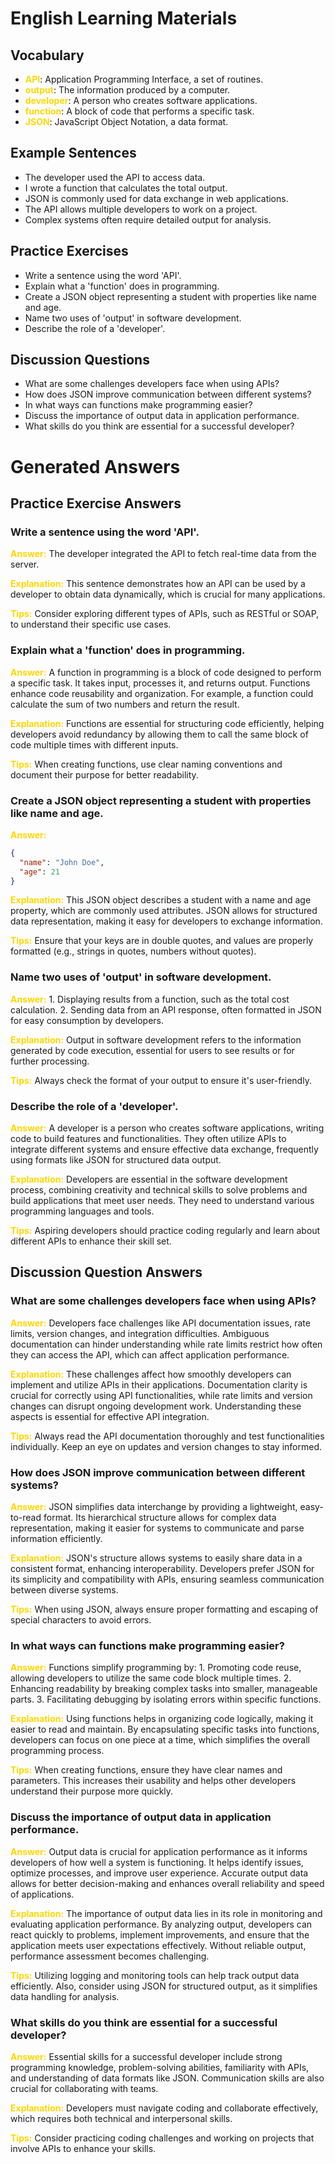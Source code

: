 # English Learning Materials
## Vocabulary
- <span style="color: gold">**API**</span>: Application Programming Interface, a set of routines.
- <span style="color: gold">**output**</span>: The information produced by a computer.
- <span style="color: gold">**developer**</span>: A person who creates software applications.
- <span style="color: gold">**function**</span>: A block of code that performs a specific task.
- <span style="color: gold">**JSON**</span>: JavaScript Object Notation, a data format.

## Example Sentences
- The developer used the API to access data.
- I wrote a function that calculates the total output.
- JSON is commonly used for data exchange in web applications.
- The API allows multiple developers to work on a project.
- Complex systems often require detailed output for analysis.

## Practice Exercises
- Write a sentence using the word 'API'.
- Explain what a 'function' does in programming.
- Create a JSON object representing a student with properties like name and age.
- Name two uses of 'output' in software development.
- Describe the role of a 'developer'.

## Discussion Questions
- What are some challenges developers face when using APIs?
- How does JSON improve communication between different systems?
- In what ways can functions make programming easier?
- Discuss the importance of output data in application performance.
- What skills do you think are essential for a successful developer?


# Generated Answers

## Practice Exercise Answers

### Write a sentence using the word 'API'.
<span style="color: gold">**Answer:**</span> The developer integrated the API to fetch real-time data from the server.

<span style="color: gold">**Explanation:**</span> This sentence demonstrates how an API can be used by a developer to obtain data dynamically, which is crucial for many applications.

<span style="color: gold">**Tips:**</span> Consider exploring different types of APIs, such as RESTful or SOAP, to understand their specific use cases.

### Explain what a 'function' does in programming.
<span style="color: gold">**Answer:**</span> A function in programming is a block of code designed to perform a specific task. It takes input, processes it, and returns output. Functions enhance code reusability and organization. For example, a function could calculate the sum of two numbers and return the result.

<span style="color: gold">**Explanation:**</span> Functions are essential for structuring code efficiently, helping developers avoid redundancy by allowing them to call the same block of code multiple times with different inputs.

<span style="color: gold">**Tips:**</span> When creating functions, use clear naming conventions and document their purpose for better readability.

### Create a JSON object representing a student with properties like name and age.
<span style="color: gold">**Answer:**</span> 
```json
{
  "name": "John Doe",
  "age": 21
}
```

<span style="color: gold">**Explanation:**</span> This JSON object describes a student with a name and age property, which are commonly used attributes. JSON allows for structured data representation, making it easy for developers to exchange information.

<span style="color: gold">**Tips:**</span> Ensure that your keys are in double quotes, and values are properly formatted (e.g., strings in quotes, numbers without quotes).

### Name two uses of 'output' in software development.
<span style="color: gold">**Answer:**</span> 1. Displaying results from a function, such as the total cost calculation.
2. Sending data from an API response, often formatted in JSON for easy consumption by developers.

<span style="color: gold">**Explanation:**</span> Output in software development refers to the information generated by code execution, essential for users to see results or for further processing.

<span style="color: gold">**Tips:**</span> Always check the format of your output to ensure it's user-friendly.

### Describe the role of a 'developer'.
<span style="color: gold">**Answer:**</span> A developer is a person who creates software applications, writing code to build features and functionalities. They often utilize APIs to integrate different systems and ensure effective data exchange, frequently using formats like JSON for structured data output.

<span style="color: gold">**Explanation:**</span> Developers are essential in the software development process, combining creativity and technical skills to solve problems and build applications that meet user needs. They need to understand various programming languages and tools.

<span style="color: gold">**Tips:**</span> Aspiring developers should practice coding regularly and learn about different APIs to enhance their skill set.

## Discussion Question Answers

### What are some challenges developers face when using APIs?
<span style="color: gold">**Answer:**</span> Developers face challenges like API documentation issues, rate limits, version changes, and integration difficulties. Ambiguous documentation can hinder understanding while rate limits restrict how often they can access the API, which can affect application performance.

<span style="color: gold">**Explanation:**</span> These challenges affect how smoothly developers can implement and utilize APIs in their applications. Documentation clarity is crucial for correctly using API functionalities, while rate limits and version changes can disrupt ongoing development work. Understanding these aspects is essential for effective API integration.

<span style="color: gold">**Tips:**</span> Always read the API documentation thoroughly and test functionalities individually. Keep an eye on updates and version changes to stay informed.

### How does JSON improve communication between different systems?
<span style="color: gold">**Answer:**</span> JSON simplifies data interchange by providing a lightweight, easy-to-read format. Its hierarchical structure allows for complex data representation, making it easier for systems to communicate and parse information efficiently.

<span style="color: gold">**Explanation:**</span> JSON's structure allows systems to easily share data in a consistent format, enhancing interoperability. Developers prefer JSON for its simplicity and compatibility with APIs, ensuring seamless communication between diverse systems.

<span style="color: gold">**Tips:**</span> When using JSON, always ensure proper formatting and escaping of special characters to avoid errors.

### In what ways can functions make programming easier?
<span style="color: gold">**Answer:**</span> Functions simplify programming by: 1. Promoting code reuse, allowing developers to utilize the same code block multiple times. 2. Enhancing readability by breaking complex tasks into smaller, manageable parts. 3. Facilitating debugging by isolating errors within specific functions.

<span style="color: gold">**Explanation:**</span> Using functions helps in organizing code logically, making it easier to read and maintain. By encapsulating specific tasks into functions, developers can focus on one piece at a time, which simplifies the overall programming process.

<span style="color: gold">**Tips:**</span> When creating functions, ensure they have clear names and parameters. This increases their usability and helps other developers understand their purpose more quickly.

### Discuss the importance of output data in application performance.
<span style="color: gold">**Answer:**</span> Output data is crucial for application performance as it informs developers of how well a system is functioning. It helps identify issues, optimize processes, and improve user experience. Accurate output data allows for better decision-making and enhances overall reliability and speed of applications.

<span style="color: gold">**Explanation:**</span> The importance of output data lies in its role in monitoring and evaluating application performance. By analyzing output, developers can react quickly to problems, implement improvements, and ensure that the application meets user expectations effectively. Without reliable output, performance assessment becomes challenging.

<span style="color: gold">**Tips:**</span> Utilizing logging and monitoring tools can help track output data efficiently. Also, consider using JSON for structured output, as it simplifies data handling for analysis.

### What skills do you think are essential for a successful developer?
<span style="color: gold">**Answer:**</span> Essential skills for a successful developer include strong programming knowledge, problem-solving abilities, familiarity with APIs, and understanding of data formats like JSON. Communication skills are also crucial for collaborating with teams.

<span style="color: gold">**Explanation:**</span> Developers must navigate coding and collaborate effectively, which requires both technical and interpersonal skills.

<span style="color: gold">**Tips:**</span> Consider practicing coding challenges and working on projects that involve APIs to enhance your skills.